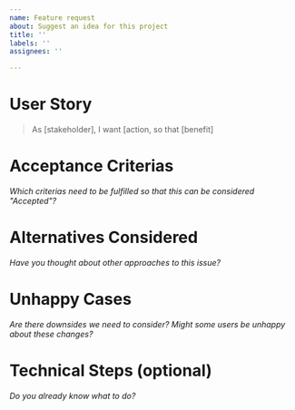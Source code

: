 ```yaml
---
name: Feature request
about: Suggest an idea for this project
title: ''
labels: ''
assignees: ''

---
```


# User Story

> As [stakeholder], I want [action, so that [benefit]

# Acceptance Criterias

_Which criterias need to be fulfilled so that this can be considered "Accepted"?_

# Alternatives Considered

_Have you thought about other approaches to this issue?_

# Unhappy Cases

_Are there downsides we need to consider? Might some users be unhappy about these changes?_

# Technical Steps (optional)

_Do you already know what to do?_
